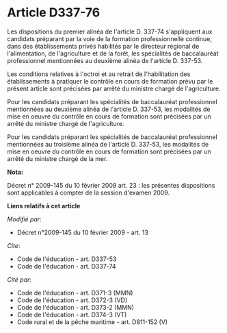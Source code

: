 # Article D337-76

Les dispositions du premier alinéa de l'article D. 337-74 s'appliquent aux candidats préparant par la voie de la formation
professionnelle continue, dans des établissements privés habilités par le directeur régional de l'alimentation, de
l'agriculture et de la forêt, les spécialités de baccalauréat professionnel mentionnées au deuxième alinéa de l'article D.
337-53. 

Les conditions relatives à l'octroi et au retrait de l'habilitation des établissements à pratiquer le contrôle en cours de
formation prévu par le présent article sont précisées par arrêté du ministre chargé de l'agriculture. 

Pour les candidats préparant les spécialités de baccalauréat professionnel mentionnées au deuxième alinéa de l'article D.
337-53, les modalités de mise en oeuvre du contrôle en cours de formation sont précisées par un arrêté du ministre chargé de
l'agriculture. 

Pour les candidats préparant les spécialités de baccalauréat professionnel mentionnées au troisième alinéa de l'article D.
337-53, les modalités de mise en oeuvre du contrôle en cours de formation sont précisées par un arrêté du ministre chargé de
la mer.

**Nota:**

Décret n° 2009-145 du 10 février 2009 art. 23 : les présentes dispositions sont applicables à compter de la session d'examen
2009.

**Liens relatifs à cet article**

_Modifié par_:

  - Décret n°2009-145 du 10 février 2009 - art. 13

_Cite_:

  - Code de l'éducation - art. D337-53
  - Code de l'éducation - art. D337-74

_Cité par_:

  - Code de l'éducation - art. D371-3 (MMN)
  - Code de l'éducation - art. D372-3 (VD)
  - Code de l'éducation - art. D373-2 (MMN)
  - Code de l'éducation - art. D374-3 (VT)
  - Code rural et de la pêche maritime - art. D811-152 (V)
